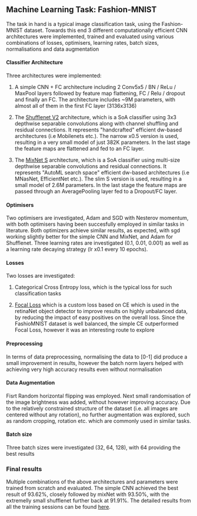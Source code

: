 ## Machine Learning Task: Fashion-MNIST

The task in hand is a typical image classification task, using the Fashion-MNIST dataset. Towards this end 3 different computationally efficient CNN architectures were implemented, trained and evaluated using various combinations of losses, optimisers, learning rates, batch sizes, normalisations and data augmentation

#### Classifier Architecture

Three architectures were implemented:

1. A simple CNN + FC architecture including 2 Conv5x5 / BN / ReLu / MaxPool layers followed by feature map flattening, FC / Relu / dropout and finally an FC. The architecture includes ~9M parameters, with almost all of them in the first FC layer (3136x3136)

2. The [Shufflenet V2](https://arxiv.org/abs/1807.11164) architecture, which is a SoA classifier using 3x3 depthwise separable convolutions along with channel shuffling and residual connections. It represents "handcrafted" efficient dw-based architectures (i.e Mobilenets etc.). The narrow x0.5 version is used, resulting in a very small model of just 382K parameters. In the last stage the feature maps are flattened and fed to an FC layer. 

3. The [MixNet S](https://arxiv.org/abs/1907.09595) architecture, which is a SoA classifier using multi-size depthwise separable convolutions and residual connections. It represents "AutoML search space" efficient dw-based architectures (i.e MNasNet, EfficientNet etc.). The slim S version is used, resulting in a small model of 2.6M parameters. In the last stage the feature maps are passed through an AveragePooling layer fed to a Dropout/FC layer.

#### Optimisers

Two optimisers are investigated, Adam and SGD with Nesterov momentum, with both optimisers having been succesfully employed in similar tasks in literature. Both optimizers achieve similar results, as expected, with sgd working slightly better for the simple CNN and MixNet, and Adam for Shufflenet. Three learning rates are investigated (0.1, 0.01, 0.001) as well as a learning rate decaying strategy (lr x0.1 every 10 epochs). 

#### Losses

Two losses are investigated:

1. Categorical Cross Entropy loss, which is the typical loss for such classification tasks

2. [Focal Loss](https://arxiv.org/abs/1708.02002) which is a custom loss based on CE which is used in the retinaNet object detector to improve results on highly unbalanced data, by reducing the impact of easy positives on the overall loss. Since the FashioMNIST dataset is well balanced, the simple CE outperformed Focal Loss, however it was an interesting route to explore 

#### Preprocessing

In terms of data preprocessing, normalising the data to [0-1] did produce a small improvement in results, however the batch norm layers helped with achieving very high accuracy results even without normalisation 

#### Data Augmentation

Fisrt Random horizontal flipping was employed. Next small randomisation of the image brightness was added, without however improving accuracy. Due to the relatively constrained structure of the dataset (i.e. all images are centered without any rotation), no further augmentation was explored, such as random cropping, rotation etc. which are commonly used in similar tasks.

#### Batch size

Three batch sizes were investigated (32, 64, 128), with 64 providing the best results

### Final results

Multiple combinations of the above architectures and parameters were trained from scratch and evaluated. The simple CNN achieved the best result of 93.62%, closely followed by mixNet with 93.50%, with the extremelly small shufflenet further back at 91.91%.
The detailed results from all the training sessions can be found [here](https://drive.google.com/file/d/1csOWy-xwY6Xk2VjNKZJIM93UozmKfq-_/view?usp=sharing).
